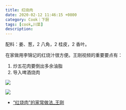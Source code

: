 ```yaml
---
title: 红烧肉
date: 2020-02-12 11:46:15 +0800
category: Cook｜下厨
tags: [cook,川菜]
description: 
---
```


配料：姜、葱，2 八角，2 桂皮，2 香叶。

在家做用李锦记的红烧汁很方便。王刚视频的重要要点有：

1. 炒五花肉要倒出多余油脂
2. 导入啤酒烧肉

![](https://chenxie-fun.oss-cn-shenzhen.aliyuncs.com/cook/soy_braised_pork/soy_braised_pork.jpeg)

![](https://chenxie-fun.oss-cn-shenzhen.aliyuncs.com/cook/soy_braised_pork/soy_braised_pork_noodle.jpeg)

* [“红烧肉”的家常做法_王刚](https://www.bilibili.com/video/BV1Us411H7Nw)